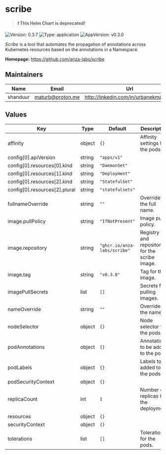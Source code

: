 # scribe

> **:exclamation: This Helm Chart is deprecated!**

![Version: 0.3.7](https://img.shields.io/badge/Version-0.3.7-informational?style=flat) ![Type: application](https://img.shields.io/badge/Type-application-informational?style=flat) ![AppVersion: v0.3.0](https://img.shields.io/badge/AppVersion-v0.3.0-informational?style=flat)

_Scribe_ is a tool that automates the propagation of annotations across Kubernetes resources based
on the annotations in a Namespace.

**Homepage:** <https://github.com/anza-labs/scribe>

## Maintainers

| Name | Email | Url |
| ---- | ------ | --- |
| shanduur | <maturb@proton.me> | <http://linkedin.com/in/urbanekmateusz> |

## Values

| Key | Type | Default | Description |
|-----|------|---------|-------------|
| affinity | object | `{}` | Affinity settings for the pods. |
| config[0].apiVersion | string | `"apps/v1"` |  |
| config[0].resources[0].kind | string | `"DaemonSet"` |  |
| config[0].resources[1].kind | string | `"Deployment"` |  |
| config[0].resources[2].kind | string | `"StatefulSet"` |  |
| config[0].resources[2].plural | string | `"statefulsets"` |  |
| fullnameOverride | string | `""` | Override for the full name. |
| image.pullPolicy | string | `"IfNotPresent"` | Image pull policy. |
| image.repository | string | `"ghcr.io/anza-labs/scribe"` | Registry and repository for the scribe image. |
| image.tag | string | `"v0.3.0"` | Tag for the image. |
| imagePullSecrets | list | `[]` | Secrets for pulling images. |
| nameOverride | string | `""` | Override for the name. |
| nodeSelector | object | `{}` | Node selector for the pods. |
| podAnnotations | object | `{}` | Annotations to be added to the pods. |
| podLabels | object | `{}` | Labels to be added to the pods. |
| podSecurityContext | object | `{}` |  |
| replicaCount | int | `1` | Number of replicas for the deployment. |
| resources | object | `{}` |  |
| securityContext | object | `{}` |  |
| tolerations | list | `[]` | Tolerations for the pods. |

